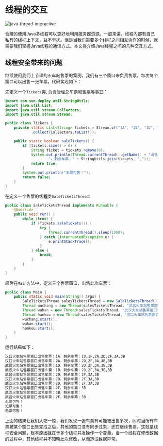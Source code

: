 # 线程的交互

![java-thread-interactive](https://tva1.sinaimg.cn/large/008eGmZEly1gmz5lv3h1fj30rs0ij1kx.jpg)

合理的使用Java多线程可以更好地利用服务器资源。一般来讲，线程内部有自己私有的线程上下文，互不干扰。但是当我们需要多个线程之间相互协作的时候，就需要我们掌握Java线程的通信方式。本文将介绍Java线程之间的几种交互方式。

## 线程安全带来的问题

继续使用我们上节课的火车站售票的案例，我们有三个窗口来负责售票，每次每个窗口可以出售一张车票，代码实现如下：

先定义一个`Tickets`类, 负责管理总车票和售票等事宜：

```java
import com.sun.deploy.util.StringUtils;
import java.util.List;
import java.util.stream.Collectors;
import java.util.stream.Stream;

public class Tickets {
    private static List<String> tickets = Stream.of("1A", "1B", "1D", "1F", "2A", "2B", "2D", "2F", "3A", "3B")
            .collect(Collectors.toList());

    public static boolean saleTickets() {
        if (tickets.size() > 0) {
            String ticket = tickets.remove(0);
            System.out.println(Thread.currentThread().getName() + "出售车票：" + ticket +
                    "，剩余车票：" + StringUtils.join(tickets, ","));
            return true;
        }
        System.out.println("无票可售！");
        return false;
    }
}
```

在定义一个售票的线程类`SaleTicketsThread`:

```java
public class SaleTicketsThread implements Runnable {
    @Override
    public void run() {
        while (true) {
            if (Tickets.saleTickets()) {
                try {
                    Thread.currentThread().sleep(1000);
                } catch (InterruptedException e) {
                    e.printStackTrace();
                }
            } else {
                break;
            }
        }
    }
}
```

最后在`Main`方法中，定义三个售票窗口，出售此次车票：

```java
public class Main {
    public static void main(String[] args) {
        SaleTicketsThread salesTicketsThread = new SaleTicketsThread();
        Thread wuchang = new Thread(salesTicketsThread, "武昌火车站售票窗口");
        Thread wuhan = new Thread(salesTicketsThread, "武汉火车站售票窗口");
        Thread hankou = new Thread(salesTicketsThread, "汉口火车站售票窗口");
        wuchang.start();
        wuhan.start();
        hankou.start();
    }
}
```

运行结果如下：

```bash
汉口火车站售票窗口出售车票：1A，剩余车票：1D,1F,2A,2D,2F,3A,3B
汉口火车站售票窗口出售车票：2A，剩余车票：2D,2F,3A,3B,3B
武昌火车站售票窗口出售车票：1D，剩余车票：2D,2F,3A,3B,3B
武汉火车站售票窗口出售车票：1D，剩余车票：2D,2F,3A,3B,3B
武昌火车站售票窗口出售车票：2D，剩余车票：2F,3A,3B
汉口火车站售票窗口出售车票：2D，剩余车票：2F,3A,3B
武汉火车站售票窗口出售车票：2D，剩余车票：2F,3A,3B
汉口火车站售票窗口出售车票：2F，剩余车票：3B
武汉火车站售票窗口出售车票：3B，剩余车票：
武昌火车站售票窗口出售车票：2F，剩余车票：3B
无票可售！
无票可售！
无票可售！
```

上面的结果让我们大吃一惊，我们发现一张车票有可能被出售多次，同时当所有车票被某个窗口出售完成之后，其他的窗口没有同步过来，还在继续售票。这就是线程安全问题，根本原因就在于多个线程并发操作一个变量，当一个线程在修改数据的过程中，其他线程并不知晓此次修改，从而造成数据异常。


